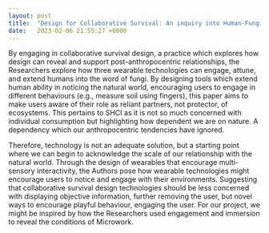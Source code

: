 ```yaml
---
layout: post
title:  "Design for Collaborative Survival: An inquiry into Human-Fungi Relationships"
date:   2023-02-06 21:55:27 +0000
---
```

By engaging in collaborative survival design, a practice which explores how design can reveal and support post-anthropocentric relationships, the Researchers explore how three wearable technologies can engage, attune, and extend humans into the word of fungi. By designing tools which extend human ability in noticing the natural world, encouraging users to engage in different behaviours (e.g., measure soil using fingers), this paper aims to make users aware of their role as reliant partners, not protector, of ecosystems. This pertains to SHCI as it is not so much concerned with individual consumption but highlighting how dependent we are on nature. A dependency which our anthropocentric tendencies have ignored. 

Therefore, technology is not an adequate solution, but a starting point where we can begin to acknowledge the scale of our relationship with the natural world. Through the design of wearables that encourage multi-sensory interactivity, the Authors pose how wearable technologies might encourage users to notice and engage with their environments. Suggesting that collaborative survival design technologies should be less concerned with displaying objective information, further removing the user, but novel ways to encourage playful behaviour, engaging the user. For our project, we might be inspired by how the Researchers used engagement and immersion to reveal the conditions of Microwork. 
